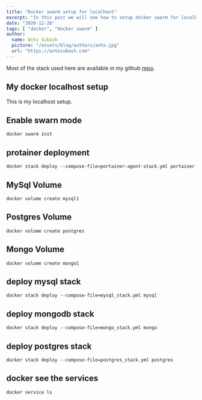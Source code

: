 ```yaml
---
title: "Docker swarm setup for localhost"
excerpt: "In this post we will see how to setup docker swarm for localhost."
date: "2020-12-26"
tags: [ "docker", "docker swarm" ]
author:
  name: Anto Subash
  picture: "/assets/blog/authors/anto.jpg"
  url: "https://antosubash.com"
---
```


Most of the stack used here are available in my github [repo](https://github.com/antosubash/docker_stack).

## My docker localhost setup

This is my localhost setup.

## Enable swarn mode

`docker swarm init`

## protainer deployment

`docker stack deploy --compose-file=portainer-agent-stack.yml portainer`

## MySql Volume

`docker volume create mysql1`

## Postgres Volume

`docker volume create postgres`

## Mongo Volume

`docker volume create mongo1`

## deploy mysql stack

`docker stack deploy --compose-file=mysql_stack.yml mysql`

## deploy mongodb stack

`docker stack deploy --compose-file=mongo_stack.yml mongo`

## deploy postgres stack

`docker stack deploy --compose-file=postgres_stack.yml postgres`

## docker see the services

`docker service ls`
